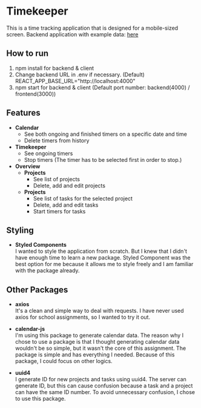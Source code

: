 # Timekeeper

This is a time tracking application that is designed for a mobile-sized screen.
Backend application with example data: [here](https://github.com/SparklingRaindrop/timer-tracker-server)

## How to run
1. npm install for backend & client
2. Change backend URL in .env if necessary. (Default) REACT_APP_BASE_URL="http://localhost:4000"<br>
3. npm start for backend & client (Default port number: backend(4000) / frontend(3000))

## Features
- **Calendar**<br />
    - See both ongoing and finished timers on a specific date and time
    - Delete timers from history
- **Timekeeper**<br />
    - See ongoing timers
    - Stop timers (The timer has to be selected first in order to stop.)
- **Overview**<br />
    - **Projects**
        - See list of projects
        - Delete, add and edit projects
    - **Projects**
        - See list of tasks for the selected project
        - Delete, add and edit tasks
        - Start timers for tasks

## Styling

- **Styled Components**<br />
I wanted to style the application from scratch.
But I knew that I didn't have enough time to learn a new package.
Styled Component was the best option for me 
because it allows me to style freely and I am familiar with the package already.

## Other Packages

- **axios**<br />
It's a clean and simple way to deal with requests. I have never used axios for school assignments, so I wanted to try it out.

- **calendar-js**<br />
I'm using this package to generate calendar data. The reason why I chose to use a package is that I thought generating calendar data wouldn't be so simple, but it wasn't the core of this assignment. The package is simple and has everything I needed. Because of this package, I could focus on other logics.

- **uuid4**<br />
I generate ID for new projects and tasks using uuid4. The server can generate ID, but this can cause confusion because a task and a project can have the same ID number. To avoid unnecessary confusion, I chose to use this package.
